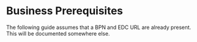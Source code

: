 # Business Prerequisites

The following guide assumes that a BPN and EDC URL are already present.
This will be documented somewhere else.
